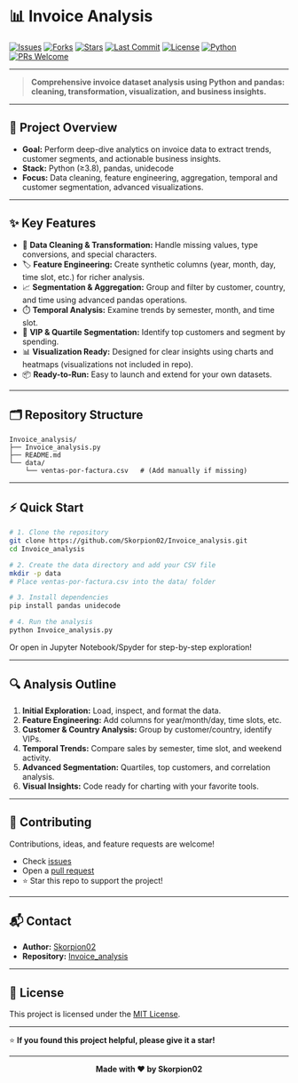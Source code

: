 # 📊 Invoice Analysis

[![Issues](https://img.shields.io/github/issues/Skorpion02/Invoice_analysis?style=flat-square)](https://github.com/Skorpion02/Invoice_analysis/issues)
[![Forks](https://img.shields.io/github/forks/Skorpion02/Invoice_analysis?style=flat-square)](https://github.com/Skorpion02/Invoice_analysis/network/members)
[![Stars](https://img.shields.io/github/stars/Skorpion02/Invoice_analysis?style=flat-square)](https://github.com/Skorpion02/Invoice_analysis/stargazers)
[![Last Commit](https://img.shields.io/github/last-commit/Skorpion02/Invoice_analysis?style=flat-square)](https://github.com/Skorpion02/Invoice_analysis/commits/main)
[![License](https://img.shields.io/github/license/Skorpion02/Invoice_analysis?style=flat-square)](LICENSE)
[![Python](https://img.shields.io/badge/Python-3.8+-blue?logo=python&style=flat-square)](https://www.python.org/)
[![PRs Welcome](https://img.shields.io/badge/PRs-welcome-brightgreen?style=flat-square&logo=github)](https://github.com/Skorpion02/Invoice_analysis/pulls)

---

> **Comprehensive invoice dataset analysis using Python and pandas: cleaning, transformation, visualization, and business insights.**

---

## 🚀 Project Overview

- **Goal:** Perform deep-dive analytics on invoice data to extract trends, customer segments, and actionable business insights.
- **Stack:** Python (≥3.8), pandas, unidecode
- **Focus:** Data cleaning, feature engineering, aggregation, temporal and customer segmentation, advanced visualizations.

---

## ✨ Key Features

- 🧹 **Data Cleaning & Transformation:** Handle missing values, type conversions, and special characters.
- 🏷️ **Feature Engineering:** Create synthetic columns (year, month, day, time slot, etc.) for richer analysis.
- 📈 **Segmentation & Aggregation:** Group and filter by customer, country, and time using advanced pandas operations.
- ⏱️ **Temporal Analysis:** Examine trends by semester, month, and time slot.
- 🏅 **VIP & Quartile Segmentation:** Identify top customers and segment by spending.
- 📊 **Visualization Ready:** Designed for clear insights using charts and heatmaps (visualizations not included in repo).
- 📦 **Ready-to-Run:** Easy to launch and extend for your own datasets.

---

## 🗂️ Repository Structure

```
Invoice_analysis/
├── Invoice_analysis.py
├── README.md
└── data/
    └── ventas-por-factura.csv   # (Add manually if missing)
```

---

## ⚡ Quick Start

```bash
# 1. Clone the repository
git clone https://github.com/Skorpion02/Invoice_analysis.git
cd Invoice_analysis

# 2. Create the data directory and add your CSV file
mkdir -p data
# Place ventas-por-factura.csv into the data/ folder

# 3. Install dependencies
pip install pandas unidecode

# 4. Run the analysis
python Invoice_analysis.py
```

Or open in Jupyter Notebook/Spyder for step-by-step exploration!

---

## 🔍 Analysis Outline

1. **Initial Exploration:** Load, inspect, and format the data.
2. **Feature Engineering:** Add columns for year/month/day, time slots, etc.
3. **Customer & Country Analysis:** Group by customer/country, identify VIPs.
4. **Temporal Trends:** Compare sales by semester, time slot, and weekend activity.
5. **Advanced Segmentation:** Quartiles, top customers, and correlation analysis.
6. **Visual Insights:** Code ready for charting with your favorite tools.

---

## 🤝 Contributing

Contributions, ideas, and feature requests are welcome!

- Check [issues](https://github.com/Skorpion02/Invoice_analysis/issues)
- Open a [pull request](https://github.com/Skorpion02/Invoice_analysis/pulls)
- ⭐ Star this repo to support the project!

---

## 📬 Contact

- **Author:** [Skorpion02](https://github.com/Skorpion02)
- **Repository:** [Invoice_analysis](https://github.com/Skorpion02/Invoice_analysis)

---

## 📝 License

This project is licensed under the [MIT License](LICENSE).

---

⭐️ **If you found this project helpful, please give it a star!**

---

<div align="center">
  <b>Made with ❤️ by Skorpion02</b>
</div>
